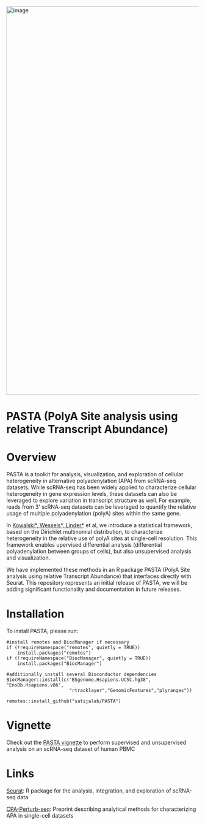 <img width="1014" alt="image" src="https://user-images.githubusercontent.com/351873/216794672-930695ec-4d7e-4eff-b051-3ba33024d32a.png">

# PASTA (PolyA Site analysis using relative Transcript Abundance)

# Overview 

PASTA is a toolkit for analysis, visualization, and exploration of cellular heterogeneity in alternative polyadenylation (APA) from scRNA-seq datasets. While scRNA-seq has been widely applied to characterize cellular heterogeneity in gene expression levels, these datasets can also be leveraged to explore variation in transcript structure as well. For example, reads from 3’ scRNA-seq datasets can be leveraged to quantify the relative usage of multiple polyadenylation (polyA) sites within the same gene. 


In [Kowalski*, Wessels*, Linder*](https://www.biorxiv.org/content/10.1101/2023.02.09.527751v1) et al, we introduce a statistical framework, based on the Dirichlet multinomial distribution, to characterize heterogeneity in the relative use of polyA sites at single-cell resolution. This framework enables upervised differential analysis (differential polyadenylation between groups of cells), but also unsupervised analysis and visualization.

We have implemented these methods in an R package PASTA (PolyA Site analysis using relative Transcript Abundance) that interfaces directly with Seurat. 	This repository represents an initial release of PASTA, we will be adding significant functionality and documentation in future releases.

# Installation

To install PASTA, please run:

```{R}
#install remotes and BiocManager if necessary 
if (!requireNamespace("remotes", quietly = TRUE))
    install.packages("remotes")
if (!requireNamespace("BiocManager", quietly = TRUE))
    install.packages("BiocManager")

#additionally install several Bioconductor dependencies
BiocManager::install(c("BSgenome.Hsapiens.UCSC.hg38", "EnsDb.Hsapiens.v86", 
                       "rtracklayer","GenomicFeatures","plyranges"))

remotes::install_github("satijalab/PASTA")
```

# Vignette

Check out the [PASTA vignette](http://www.satijalab.org/seurat/pasta_vignette.html) to perform supervised and unsupervised analysis on an scRNA-seq dataset of human PBMC

# Links

[Seurat](https://satijalab.org/seurat/): R package for the analysis, integration, and exploration of scRNA-seq data

[CPA-Perturb-seq](https://www.biorxiv.org/content/10.1101/2023.02.09.527751v1): Preprint describing analytical methods for characterizing APA in single-cell datasets

